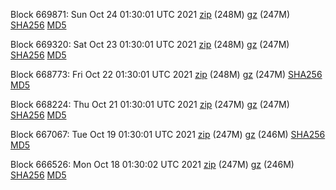 Block 669871: Sun Oct 24 01:30:01 UTC 2021 [zip](https://files.01coin.io/mainnet/2021-10-24/bootstrap.dat.zip) (248M) [gz](https://files.01coin.io/mainnet/2021-10-24/bootstrap.dat.tar.gz) (247M) [SHA256](https://files.01coin.io/mainnet/2021-10-24/sha256.txt) [MD5](https://files.01coin.io/mainnet/2021-10-24/md5.txt)

Block 669320: Sat Oct 23 01:30:01 UTC 2021 [zip](https://files.01coin.io/mainnet/2021-10-23/bootstrap.dat.zip) (248M) [gz](https://files.01coin.io/mainnet/2021-10-23/bootstrap.dat.tar.gz) (247M) [SHA256](https://files.01coin.io/mainnet/2021-10-23/sha256.txt) [MD5](https://files.01coin.io/mainnet/2021-10-23/md5.txt)

Block 668773: Fri Oct 22 01:30:01 UTC 2021 [zip](https://files.01coin.io/mainnet/2021-10-22/bootstrap.dat.zip) (248M) [gz](https://files.01coin.io/mainnet/2021-10-22/bootstrap.dat.tar.gz) (247M) [SHA256](https://files.01coin.io/mainnet/2021-10-22/sha256.txt) [MD5](https://files.01coin.io/mainnet/2021-10-22/md5.txt)

Block 668224: Thu Oct 21 01:30:01 UTC 2021 [zip](https://files.01coin.io/mainnet/2021-10-21/bootstrap.dat.zip) (247M) [gz](https://files.01coin.io/mainnet/2021-10-21/bootstrap.dat.tar.gz) (247M) [SHA256](https://files.01coin.io/mainnet/2021-10-21/sha256.txt) [MD5](https://files.01coin.io/mainnet/2021-10-21/md5.txt)

Block 667067: Tue Oct 19 01:30:01 UTC 2021 [zip](https://files.01coin.io/mainnet/2021-10-19/bootstrap.dat.zip) (247M) [gz](https://files.01coin.io/mainnet/2021-10-19/bootstrap.dat.tar.gz) (246M) [SHA256](https://files.01coin.io/mainnet/2021-10-19/sha256.txt) [MD5](https://files.01coin.io/mainnet/2021-10-19/md5.txt)

Block 666526: Mon Oct 18 01:30:02 UTC 2021 [zip](https://files.01coin.io/mainnet/2021-10-18/bootstrap.dat.zip) (247M) [gz](https://files.01coin.io/mainnet/2021-10-18/bootstrap.dat.tar.gz) (246M) [SHA256](https://files.01coin.io/mainnet/2021-10-18/sha256.txt) [MD5](https://files.01coin.io/mainnet/2021-10-18/md5.txt)
